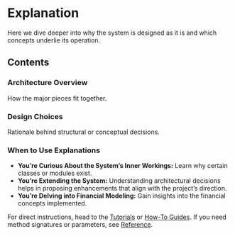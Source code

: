 # Explanation

Here we dive deeper into why the system is designed as it is and which concepts underlie its operation.

## Contents

### Architecture Overview

How the major pieces fit together.

### Design Choices

Rationale behind structural or conceptual decisions.

### When to Use Explanations

- **You’re Curious About the System’s Inner Workings:** Learn why certain classes or modules exist.
- **You’re Extending the System:** Understanding architectural decisions helps in proposing enhancements that align with the project’s direction.
- **You’re Delving into Financial Modeling:** Gain insights into the financial concepts implemented.

For direct instructions, head to the [Tutorials](#) or [How-To Guides](#). If you need method signatures or parameters, see [Reference](#).